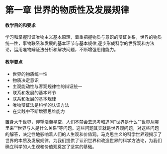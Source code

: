# 第一章 世界的物质性及发展规律

#### **教学目的和要求**

学习和掌握辩证唯物主义基本原理，着重把握物质与意识的辩证关系，世界的物质统一性，事物联系和发展的基本环节与基本规律,逐步形成科学的世界观和方法论，运用唯物辩证法分析和解决问题，不断增强思维能力。

#### **教学要点**

- 世界的物质统一性
- 物质决定意识
- 主观能动性与客观规律性的辩证统一
- 联系和发展的基本环节
- 联系和发展的基本规律
- 唯物辩证法是科学的认识方法
- 在实践中不断增强思维能力

置身大千世界，仰望浩瀚星空，人们不禁会去思考和追问“世界是什么”“世界从哪里来”“世界与人是什么关系”等问题。这些问题其实就是世界观问题，对这些问题的解答，决定性地影响着人们的人生观和价值观。马克思主义的科学世界观揭示了世界的本质及发展规律，为我们提供了认识世界和改造世界的科学方法论，为我们确立科学的人生观和价值观奠定了坚实的基础。
